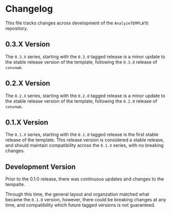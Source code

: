 # Changelog

This file tracks changes across development of the `AnalyzeTEMPLATE` repository.

## 0.3.X Version

The `0.3.X` series, starting with the `0.3.0` tagged release is a minor update to the
stable release version of the template, following the `0.3.0` release of `convnwb`.

## 0.2.X Version

The `0.2.X` series, starting with the `0.2.0` tagged release is a minor update to the
stable release version of the template, following the `0.2.0` release of `convnwb`.

## 0.1.X Version

The `0.1.X` series, starting with the `0.1.0` tagged release is the first stable release
of the template. This release version is considered a stable release, and should maintain
compatibility across the `0.1.X` series, with no breaking changes.

## Development Version

Prior to the 0.1.0 release, there was continuous updates and changes to the tempalte.

Through this time, the general layout and organzation matched what became the `0.1.0` version,
however, there could be breaking changes at any time, and compatibility which future
tagged versions is not guaranteed.
